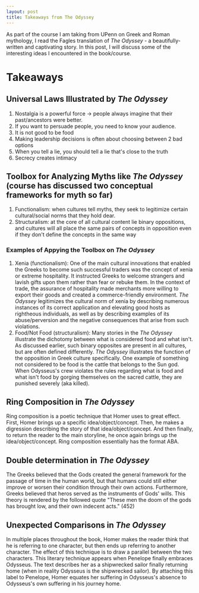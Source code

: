 ```yaml
---
layout: post
title: Takeaways from The Odyssey
---
```


As part of the course I am taking from UPenn on Greek and Roman mythology, I read the Fagles translation of *The Odyssey* - a beautifully-written and captivating story. In this post, I will discuss some of the interesting ideas I encountered in the book/course.

# Takeaways
## Universal Laws Illustrated by *The Odyssey* 
1. Nostalgia is a powerful force → people always imagine that their past/ancestors were better.
2. If you want to persuade people, you need to know your audience.
3. It is not good to be food
4. Making leadership decisions is often about choosing between 2 bad options
5. When you tell a lie, you should tell a lie that's close to the truth
6. Secrecy creates intimacy
## Toolbox for Analyzing Myths like *The Odyssey* (course has discussed two conceptual frameworks for myth so far)
1. Functionalism: when cultures tell myths, they seek to legitimize certain cultural/social norms that they hold dear.
2. Structuralism: at the core of all cultural content lie binary oppositions, and cultures will all place the same pairs of concepts in opposition even if they don't define the concepts in the same way
### Examples of Appying the Toolbox on *The Odyssey*
1. Xenia (functionalism): One of the main cultural innovations that enabled the Greeks to become such successful traders was the concept of xenia or extreme hospitality. It instructed Greeks to welcome strangers and lavish gifts upon them rather than fear or rebuke them. In the context of trade, the assurance of hospitality made merchants more willing to export their goods and created a commerce-friendly environment. *The Odyssey* legitimizes the cultural norm of xenia by describing numerous instances of its correct application and elevating good hosts as rightheous individuals, as well as by describing examples of its abuse/perversion and the negative consequences that arise from such violations.
2. Food/Not Food (structuralism): Many stories in the *The Odyssey* illustrate the dichotomy between what is considered food and what isn't. As discussed earlier, such binary opposites are present in all cultures, but are often defined differently. *The Odyssey* illustrates the function of the opposition in Greek culture specifically. One example of something not considered to be food is the cattle that belongs to the Sun god. When Odysseus's crew violates the rules regarding what is food and what isn't food by gorging themselves on the sacred cattle, they are punished severely (aka killed).
## Ring Composition in *The Odyssey*
Ring composition is a poetic technique that Homer uses to great effect. First, Homer brings up a specific idea/object/concept. Then, he makes a digression describing the story of that idea/object/concept. And then finally, to return the reader to the main storyline, he once again brings up the idea/object/concept. Ring composition essentially has the format ABA.
## Double determination in *The Odyssey*
The Greeks believed that the Gods created the general framework for the passage of time in the human world, but that humans could still  either improve or worsen their condition through their own actions. Furthermore, Greeks believed that heros served as the instruments of Gods' wills. This theory is rendered by the followed quote "These men the doom of the gods has brought low, and their own indecent acts." (452)
## Unexpected Comparisons in *The Odyssey*
In multiple places throughout the book, Homer makes the reader think that he is referring to one character, but then ends up referring to another character. The effect of this technique is to draw a parallel between the two characters. This literary technique appears when Penelope finally embraces Odysseus. The text describes her as a shipwrecked sailor finally returning home (when in reality Odysseus is the shipwrecked sailor). By attaching this label to Penelope, Homer equates her suffering in Odysseus's absence to Odysseus's own suffering in his journey home.
